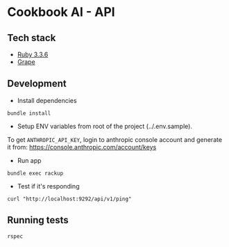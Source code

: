 # Cookbook AI - API

## Tech stack

- [Ruby 3.3.6](https://www.ruby-lang.org/en/)
- [Grape](https://github.com/ruby-grape/grape)

## Development

- Install dependencies

```
bundle install
```

- Setup ENV variables from root of the project (../.env.sample).

To get `ANTHROPIC_API_KEY`, login to anthropic console account and generate it from: https://console.anthropic.com/account/keys

- Run app

```
bundle exec rackup
```

- Test if it's responding

```
curl "http://localhost:9292/api/v1/ping"
```

## Running tests

```
rspec
```
